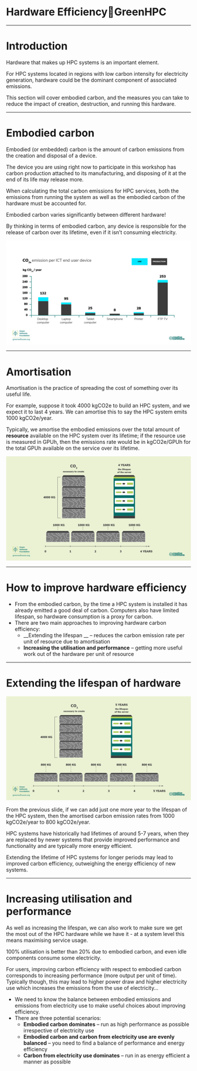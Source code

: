 # Hardware EfficiencyGreenHPC

---
# Introduction

Hardware that makes up HPC systems is an important element\.

For HPC systems located in regions with low carbon intensity for electricity generation\, hardware could be the dominant component of associated emissions\.

This section will cover embodied carbon\, and the measures you can take to reduce the impact of creation\, destruction\, and running this hardware\.

---
# Embodied carbon

Embodied \(or embedded\) carbon is the amount of carbon emissions from the creation and disposal of a device\.

The device you are using right now to participate in this workshop has carbon production attached to its manufacturing\, and disposing of it at the end of its life may release more\.

When calculating the total carbon emissions for HPC services\, both the emissions from running the system as well as the embodied carbon of the hardware must be accounted for\.

Embodied carbon varies significantly between different hardware\!

By thinking in terms of embodied carbon\, any device is responsible for the release of carbon over its lifetime\, even if it isn’t consuming electricity\.

![](hardware-efficiency0.png)

---
# Amortisation

Amortisation is the practice of spreading the cost of something over its useful life\.

For example\, suppose it took 4000 kgCO2e to build an HPC system\, and we expect it to last 4 years\. We can amortise this to say the HPC system emits 1000 kgCO2e/year\.

Typically\, we amortise the embodied emissions over the total amount of  __resource__  available on the HPC system over its lifetime; if the resource use is measured in GPUh\, then the emissions rate would be in kgCO2e/GPUh for the total GPUh available on the service over its lifetime\.

![](hardware-efficiency1.png)

---
# How to improve hardware efficiency

* From the embodied carbon\, by the time a HPC system is installed it has already emitted a good deal of carbon\. Computers also have limited lifespan\, so hardware consumption is a proxy for carbon\.
* There are two main approaches to improving hardware carbon efficiency:
  * __Extending the lifespan __ – reduces the carbon emission rate per unit of resource due to amortisation
  * __Increasing the utilisation and performance__  – getting more useful work out of the hardware per unit of resource

---
# Extending the lifespan of hardware

![](hardware-efficiency2.png)

From the previous slide\, if we can add just one more year to the lifespan of the HPC system\, then the amortised carbon emission rates from 1000 kgCO2e/year to 800 kgCO2e/year\.

HPC systems have historically had lifetimes of around 5\-7 years\, when they are replaced by newer systems that provide improved performance and functionality and are typically more energy efficient\.

Extending the lifetime of HPC systems for longer periods may lead to improved carbon efficiency\, outweighing the energy efficiency of new systems\.

---
# Increasing utilisation and performance

As well as increasing the lifespan\, we can also work to make sure we get the most out of the HPC hardware while we have it \- at a system level this means maximising service usage\.

100% utilisation is better than 20% due to embodied carbon\, and even idle components consume some electricity\.

For users\, improving carbon efficiency with respect to embodied carbon corresponds to increasing performance \(more output per unit of time\)\. Typically though\, this may lead to higher power draw and higher electricity use which increases the emissions from the use of electricity…

* We need to know the balance between embodied emissions and emissions from electricity use to make useful choices about improving efficiency\.
* There are three potential scenarios:
  * __Embodied carbon dominates__  – run as high performance as possible irrespective of electricity use
  * __Embodied carbon and carbon from electricity use are evenly balanced__  – you need to find a balance of performance and energy efficiency
  * __Carbon from electricity use dominates__  – run in as energy efficient a manner as possible

